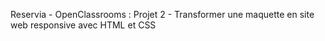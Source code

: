 Reservia -
OpenClassrooms : Projet 2 -
Transformer une maquette en site web responsive avec HTML et CSS
